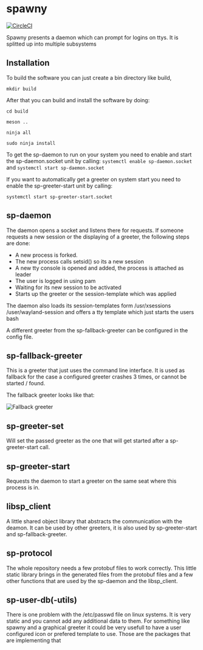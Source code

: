 # spawny

[![CircleCI](https://circleci.com/gh/marcelhollerbach/spawny.svg?style=svg)](https://circleci.com/gh/marcelhollerbach/spawny)

Spawny presents a daemon which can prompt for logins on ttys.
It is splitted up into multiple subsystems

## Installation
To build the software you can just create a bin directory like build,

`mkdir build`

After that you can build and install the software by doing:

`cd build`

`meson ..`

`ninja all`

`sudo ninja install`

To get the sp-daemon to run on your system you need to enable and start the sp-daemon.socket unit by calling:
`systemctl enable sp-daemon.socket`
and
`systemctl start sp-daemon.socket`

If you want to automatically get a greeter on system start you need to enable the sp-greeter-start unit by calling:

`systemctl start sp-greeter-start.socket`

## sp-daemon

The daemon opens a socket and listens there for requests.
If someone requests a new session or the displaying of a greeter, the following steps are done:
* A new process is forked.
* The new process calls setsid() so its a new session
* A new tty console is opened and added, the process is attached as leader
* The user is logged in using pam
* Waiting for its new session to be activated
* Starts up the greeter or the session-template which was applied

The daemon also loads its session-templates form /usr/xsessions /user/wayland-session and offers a tty template which just starts the users bash

A different greeter from the sp-fallback-greeter can be configured in the config file.

## sp-fallback-greeter

This is a greeter that just uses the command line interface. It is used as fallback for the case a configured greeter crashes 3 times, or cannot be started / found.

The fallback greeter looks like that:

![Fallback greeter](https://cloud.githubusercontent.com/assets/1415748/17888029/6235d18a-6929-11e6-9f77-87d934d70be0.png)

## sp-greeter-set

Will set the passed greeter as the one that will get started after a sp-greeter-start call.

## sp-greeter-start

Requests the daemon to start a greeter on the same seat where this process is in.

## libsp_client

A little shared object library that abstracts the communication with the deamon. It can be used by other greeters, it is also used by sp-greeter-start and sp-fallback-greeter.

## sp-protocol

The whole repository needs a few protobuf files to work correctly. This little static library brings in the generated files from the protobuf files and a few other functions that are used by the sp-daemon and the libsp_client.

## sp-user-db(-utils)

There is one problem with the /etc/passwd file on linux systems. It is very static and you cannot add any additional data to them. For something like spawny and a graphical greeter it could be very usefull to have a user configured icon or prefered template to use. Those are the packages that are implementing that
